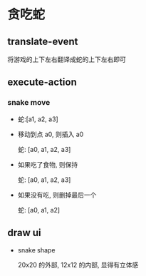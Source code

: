 # 贪吃蛇

## translate-event

将游戏的上下左右翻译成蛇的上下左右即可

## execute-action

### snake move

- 蛇:[a1, a2, a3]

- 移动到点 a0, 则插入 a0

  蛇: [a0, a1, a2, a3]

- 如果吃了食物, 则保持

  蛇: [a0, a1, a2, a3]

- 如果没有吃, 则删掉最后一个

  蛇: [a0, a1, a2]

## draw ui

- snake shape

  20x20 的外部, 12x12 的内部, 显得有立体感

